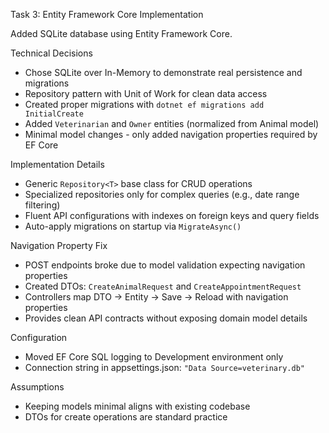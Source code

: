 Task 3: Entity Framework Core Implementation

Added SQLite database using Entity Framework Core.

Technical Decisions

- Chose SQLite over In-Memory to demonstrate real persistence and migrations
- Repository pattern with Unit of Work for clean data access
- Created proper migrations with `dotnet ef migrations add InitialCreate`
- Added `Veterinarian` and `Owner` entities (normalized from Animal model)
- Minimal model changes - only added navigation properties required by EF Core

Implementation Details

- Generic `Repository<T>` base class for CRUD operations
- Specialized repositories only for complex queries (e.g., date range filtering)
- Fluent API configurations with indexes on foreign keys and query fields
- Auto-apply migrations on startup via `MigrateAsync()`

Navigation Property Fix

- POST endpoints broke due to model validation expecting navigation properties
- Created DTOs: `CreateAnimalRequest` and `CreateAppointmentRequest`
- Controllers map DTO → Entity → Save → Reload with navigation properties
- Provides clean API contracts without exposing domain model details

Configuration

- Moved EF Core SQL logging to Development environment only
- Connection string in appsettings.json: `"Data Source=veterinary.db"`

Assumptions

- Keeping models minimal aligns with existing codebase
- DTOs for create operations are standard practice
